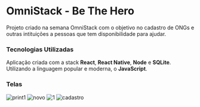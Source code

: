 # OmniStack - Be The Hero
Projeto criado na semana OmniStack com o objetivo no cadastro de ONGs e outras intituições a pessoas que tem disponibilidade para ajudar.

### Tecnologias Utilizadas
Aplicação criada com a stack **React**, **React Native**, **Node** e **SQLite**. Utilizando a linguagem popular e moderna, o **JavaScript**.

### Telas
![print1](https://user-images.githubusercontent.com/53841934/84069401-d57fb780-a9a0-11ea-89ee-ff5550a50c56.png)
![novo](https://user-images.githubusercontent.com/53841934/84069404-d6b0e480-a9a0-11ea-93e3-8e0b8d898687.png)
![1](https://user-images.githubusercontent.com/53841934/84069405-d6b0e480-a9a0-11ea-83da-ffbd7ccb6238.png)
![cadastro](https://user-images.githubusercontent.com/53841934/84069409-d7497b00-a9a0-11ea-83bc-91f12cbd73e4.png)
